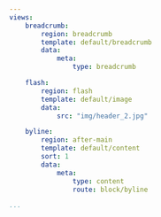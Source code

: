 ```yaml
---
views:
    breadcrumb:
        region: breadcrumb
        template: default/breadcrumb
        data:
            meta:
                type: breadcrumb

    flash:
        region: flash
        template: default/image
        data:
            src: "img/header_2.jpg"

    byline:
        region: after-main
        template: default/content   
        sort: 1
        data:
            meta:
                type: content
                route: block/byline

...
```


